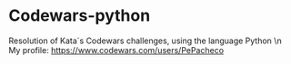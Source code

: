 # Codewars-python
Resolution of Kata´s Codewars challenges, using the language Python \n
My profile: https://www.codewars.com/users/PePacheco
